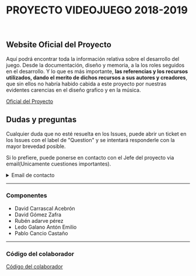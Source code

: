 # PROYECTO VIDEOJUEGO 2018-2019

<br />

## Website Oficial del Proyecto

Aquí podrá encontrar toda la información relativa sobre el desarrollo del juego. Desde la documentación, diseño y memoria, a la los roles seguidos en el desarrollo. Y lo que es más importante, **las referencias y los recursos utilizados, dando el merito de dichos recursos a sus autores y creadores**, que sin ellos no habría habido cabida a este proyecto por nuestras evidentes carencias en el diseño grafico y en la música. 

[Oficial del Proyecto](tecnologiavideojuegos.github.io/proyecto-videojuego-darpa-gamers/)

## Dudas y preguntas 

Cualquier duda que no esté resuelta en los Issues, puede abrir un ticket en los Issues con el label de "Question" y se intentará responderle con la mayor brevedad posible. 

Si lo prefiere, puede ponerse en contacto con el Jefe del proyecto via email(Unicamente cuestiones importantes).

<details><summary>Email de contacto</summary>
<p>
davidcawork.social@gmail.com
</p>
</details>


----

### Componentes 

  - David Carrascal Acebrón 
  - David Gómez Zafra
  - Rubén adarve pérez
  - Ledo Galano Antón Emilio
  - Pablo Cancio Castaño
  
----
  
### Código del colaborador
[Código del colaborador](https://github.com/TecnologiaVideojuegos/proyecto-videojuego-darpa-gamers/blob/master/CODE_OF_CONDUCT.md)
